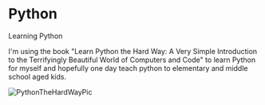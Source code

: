 # Python
Learning Python

I'm using the book "Learn Python the Hard Way: A Very Simple Introduction to the Terrifyingly Beautiful World of Computers and Code"
to learn Python for myself and hopefully one day teach python to elementary and middle school aged kids.

![PythonTheHardWayPic](https://user-images.githubusercontent.com/23171711/80049472-d085a800-84c7-11ea-9bba-17f141d9fb11.png)
